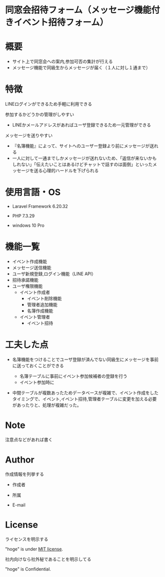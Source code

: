 
# 同窓会招待フォーム（メッセージ機能付きイベント招待フォーム）



# 概要

- サイト上で同窓会への案内,参加可否の集計が行える
- メッセージ機能で同級生からメッセージが届く（１人に対し１通まで）

# 特徴
LINEログインができるため手軽に利用できる

参加するかどうかの管理がしやすい

- LINEかメールアドレスがあればユーザ登録できるため一元管理ができる

メッセージを送りやすい
- 『名簿機能』によって、サイトへのユーザー登録より前にメッセージが送れる
- 一人に対して一通までしかメッセージが送れないため、「返信が来ないかもしれない」「伝えたいことはあるけどチャットで話すのは面倒」といったメッセージを送る心理的ハードルを下げられる

# 使用言語・OS

*  Laravel Framework 6.20.32

* PHP 7.3.29
* windows 10 Pro

# 機能一覧

* イベント作成機能
* メッセージ送信機能
* ユーザ新規登録,ログイン機能（LINE API）
* 招待承諾機能
* ユーザ権限機能
	* イベント作成者
		* イベント削除機能
		* 管理者追加機能
		* 名簿作成機能
	* イベント管理者
		* イベント招待


# 工夫した点

* 名簿機能をつけることでユーザ登録が済んでない同級生にメッセージを事前に送っておくことができる
	* 名簿テーブルに事前にイベント参加候補者の登録を行う
	* イベント参加時に

* 中間テーブルが複数あったためデータベースが複雑で、イベント作成をしたタイミングで、イベント,イベント招待,管理者テーブルに変更を加える必要があったりと、処理が複雑だった。

# Note

注意点などがあれば書く

# Author

作成情報を列挙する

*  作成者

*  所属

*  E-mail

# License

ライセンスを明示する

"hoge"  is  under  [MIT license](https://en.wikipedia.org/wiki/MIT_License).

社内向けなら社外秘であることを明示してる

"hoge"  is  Confidential.


